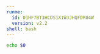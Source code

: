 ```yaml
---
runme:
  id: 01HF7BT3HCDS1X1WJJHQFDR04W
  version: v2.2
shell: bash
---
```


```sh {"id":"01HF7BT3HCDS1X1WJJHMJ3M58G"}
echo $0
```
